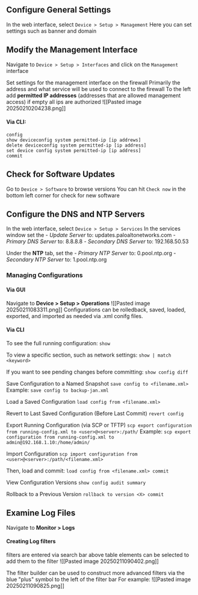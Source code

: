 ## Configure General Settings
In the web interface, select `Device > Setup > Management`
Here you can set settings such as banner and domain

## Modify the Management Interface
Navigate to `Device > Setup > Interfaces` and click on the `Management` interface

Set settings for the management interface on the firewall
Primarily the address and what service will be used to connect to the firewall
To the left add **permitted IP addresses** (addresses that are allowed management access)
	if empty all ips are authorized
![[Pasted image 20250210204238.png]]
#### Via CLI:
``` palo CLI
config
show deviceconfig system permitted-ip [ip addrews]
delete deviceconfig system permitted-ip [ip address]
set device config system permitted-ip [ip address]
commit
```

## Check for Software Updates
Go to `Device > Software` to browse versions
You can hit `Check now` in the bottom left corner for check for new software

## Configure the DNS and NTP Servers
In the web interface, select `Device > Setup > Services`
In the services window set the 
	- *Update Server* to: updates.paloaltonetworks.com
	- *Primary DNS Server* to: 8.8.8.8
	- *Secondary DNS Server* to: 192.168.50.53

Under the **NTP** tab, set the
	- *Primary NTP Server* to: 0.pool.ntp.org
	- *Secondary NTP Server* to: 1.pool.ntp.org


### Managing Configurations
#### Via GUI
Navigate to **Device > Setup > Operations**
![[Pasted image 20250211083311.png]]
Configurations can be rolledback, saved, loaded, exported, and imported as needed via .xml conifg files.

#### Via CLI

To see the full running configuration:
`show`

To view a specific section, such as network settings:
`show | match <keyword>`

If you want to see pending changes before committing:
`show config diff`

Save Configuration to a Named Snapshot
`save config to <filename.xml>`
	Example:
	`save config to backup-jan.xml`

Load a Saved Configuration
`load config from <filename.xml>`

Revert to Last Saved Configuration (Before Last Commit)
`revert config`

Export Running Configuration (via SCP or TFTP)
`scp export configuration from running-config.xml to <user>@<server>:/path/`
	Example:
	`scp export configuration from running-config.xml to admin@192.168.1.10:/home/admin/`

Import Configuration
`scp import configuration from <user>@<server>:/path/<filename.xml>`

Then, load and commit:
`load config from <filename.xml> commit`

View Configuration Versions
`show config audit summary`

Rollback to a Previous Version
`rollback to version <X> commit`


## Examine Log Files
Navigate to **Monitor > Logs**

#### Creating Log filters
filters are entered via search bar above table
elements can be selected to add them to the filter
![[Pasted image 20250211090402.png]]

The filter builder can be used to construct more advanced filters via the blue "plus" symbol to the left of the filter bar
For example:
![[Pasted image 20250211090825.png]]

